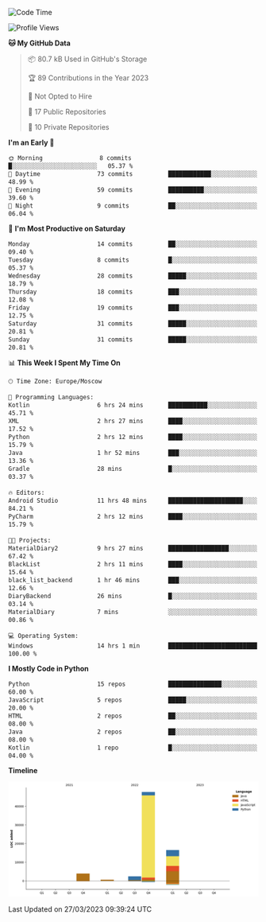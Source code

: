 <!--START_SECTION:waka-->
![Code Time](http://img.shields.io/badge/Code%20Time-75%20hrs%2036%20mins-blue)

![Profile Views](http://img.shields.io/badge/Profile%20Views-0-blue)

**🐱 My GitHub Data** 

> 📦 80.7 kB Used in GitHub's Storage 
 > 
> 🏆 89 Contributions in the Year 2023
 > 
> 🚫 Not Opted to Hire
 > 
> 📜 17 Public Repositories 
 > 
> 🔑 10 Private Repositories 
 > 
**I'm an Early 🐤** 

```text
🌞 Morning                8 commits           █░░░░░░░░░░░░░░░░░░░░░░░░   05.37 % 
🌆 Daytime                73 commits          ████████████░░░░░░░░░░░░░   48.99 % 
🌃 Evening                59 commits          ██████████░░░░░░░░░░░░░░░   39.60 % 
🌙 Night                  9 commits           ██░░░░░░░░░░░░░░░░░░░░░░░   06.04 % 
```
📅 **I'm Most Productive on Saturday** 

```text
Monday                   14 commits          ██░░░░░░░░░░░░░░░░░░░░░░░   09.40 % 
Tuesday                  8 commits           █░░░░░░░░░░░░░░░░░░░░░░░░   05.37 % 
Wednesday                28 commits          █████░░░░░░░░░░░░░░░░░░░░   18.79 % 
Thursday                 18 commits          ███░░░░░░░░░░░░░░░░░░░░░░   12.08 % 
Friday                   19 commits          ███░░░░░░░░░░░░░░░░░░░░░░   12.75 % 
Saturday                 31 commits          █████░░░░░░░░░░░░░░░░░░░░   20.81 % 
Sunday                   31 commits          █████░░░░░░░░░░░░░░░░░░░░   20.81 % 
```


📊 **This Week I Spent My Time On** 

```text
🕑︎ Time Zone: Europe/Moscow

💬 Programming Languages: 
Kotlin                   6 hrs 24 mins       ███████████░░░░░░░░░░░░░░   45.71 % 
XML                      2 hrs 27 mins       ████░░░░░░░░░░░░░░░░░░░░░   17.52 % 
Python                   2 hrs 12 mins       ████░░░░░░░░░░░░░░░░░░░░░   15.79 % 
Java                     1 hr 52 mins        ███░░░░░░░░░░░░░░░░░░░░░░   13.36 % 
Gradle                   28 mins             █░░░░░░░░░░░░░░░░░░░░░░░░   03.37 % 

🔥 Editors: 
Android Studio           11 hrs 48 mins      █████████████████████░░░░   84.21 % 
PyCharm                  2 hrs 12 mins       ████░░░░░░░░░░░░░░░░░░░░░   15.79 % 

🐱‍💻 Projects: 
MaterialDiary2           9 hrs 27 mins       █████████████████░░░░░░░░   67.42 % 
BlackList                2 hrs 11 mins       ████░░░░░░░░░░░░░░░░░░░░░   15.64 % 
black_list_backend       1 hr 46 mins        ███░░░░░░░░░░░░░░░░░░░░░░   12.66 % 
DiaryBackend             26 mins             █░░░░░░░░░░░░░░░░░░░░░░░░   03.14 % 
MaterialDiary            7 mins              ░░░░░░░░░░░░░░░░░░░░░░░░░   00.86 % 

💻 Operating System: 
Windows                  14 hrs 1 min        █████████████████████████   100.00 % 
```

**I Mostly Code in Python** 

```text
Python                   15 repos            ███████████████░░░░░░░░░░   60.00 % 
JavaScript               5 repos             █████░░░░░░░░░░░░░░░░░░░░   20.00 % 
HTML                     2 repos             ██░░░░░░░░░░░░░░░░░░░░░░░   08.00 % 
Java                     2 repos             ██░░░░░░░░░░░░░░░░░░░░░░░   08.00 % 
Kotlin                   1 repo              █░░░░░░░░░░░░░░░░░░░░░░░░   04.00 % 
```



**Timeline**

![Lines of Code chart](https://raw.githubusercontent.com/Adlemex/Adlemex/main/assets/bar_graph.png)


 Last Updated on 27/03/2023 09:39:24 UTC
<!--END_SECTION:waka-->
